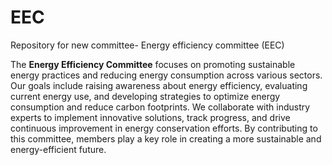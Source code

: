 # EEC
Repository for new committee- Energy efficiency committee (EEC)


The **Energy Efficiency Committee** focuses on promoting sustainable energy practices and reducing energy consumption across various sectors.
Our goals include raising awareness about energy efficiency, evaluating current energy use, and developing strategies to optimize energy consumption and reduce carbon footprints. 
We collaborate with industry experts to implement innovative solutions, track progress, and drive continuous improvement in energy conservation efforts. 
By contributing to this committee, members play a key role in creating a more sustainable and energy-efficient future.

